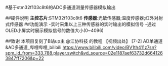 #基于stm32f103c8t6的ADC多通道测量传感器模拟输出

##硬件说明
**主控芯片**:STM32f103c8t6
**传感器**:光敏传感器;温度传感器;红外对射式传感器
##功能演示
-实时采集以上三种传感器的实时输出的模拟信号
-通过OLED小屏实时展示模拟信号的数值大小(0~4096)

##致谢
本项目复刻了B站up主 @江协科技 的教程
【视频出处】
[7-2] AD单通道&AD多通道_哔哩哔哩_bilibili  https://www.bilibili.com/video/BV1th411z7sn?spm_id_from=333.788.player.switch&vd_source=02e1187aef63732d6641263847ff7206&p=22


